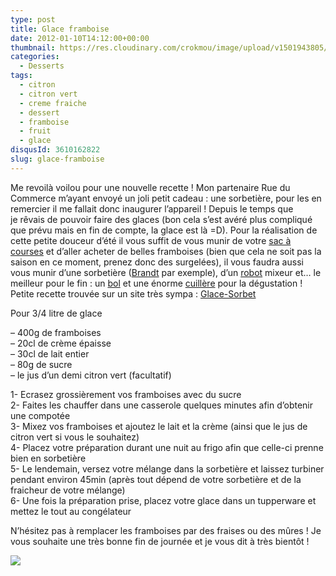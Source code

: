 ```yaml
---
type: post
title: Glace framboise
date: 2012-01-10T14:12:00+00:00
thumbnail: https://res.cloudinary.com/crokmou/image/upload/v1501943805/20120110_glace_framboise_1.jpg
categories: 
  - Desserts
tags: 
  - citron
  - citron vert
  - creme fraiche
  - dessert
  - framboise
  - fruit
  - glace
disqusId: 3610162822
slug: glace-framboise
---
```


Me revoilà voilou pour une nouvelle recette ! Mon partenaire Rue du Commerce m’ayant envoyé un joli petit cadeau : une sorbetière, pour les en remercier il me fallait donc inaugurer l’appareil ! Depuis le temps que je rêvais de pouvoir faire des glaces (bon cela s’est avéré plus compliqué que prévu mais en fin de compte, la glace est là =D). Pour la réalisation de cette petite douceur d’été il vous suffit de vous munir de votre [sac à courses](http://www.rueducommerce.fr/m/pl/malid:5325227) et d’aller acheter de belles framboises (bien que cela ne soit pas la saison en ce moment, prenez donc des surgelées), il vous faudra aussi vous munir d’une sorbetière ([Brandt](http://www.rueducommerce.fr/m/pl/malid:83961) par exemple), d’un [robot](http://www.rueducommerce.fr/m/pl/malid:229) mixeur et… le meilleur pour le fin : un [bol](http://www.rueducommerce.fr/m/pl/malid:4769881) et une énorme [cuillère](http://www.rueducommerce.fr/m/pl/malid:43774626) pour la dégustation ! Petite recette trouvée sur un site très sympa : [Glace-Sorbet](http://glace-sorbet.fr/glace-framboise/)

Pour 3/4 litre de glace

– 400g de framboises  
– 20cl de crème épaisse  
– 30cl de lait entier  
– 80g de sucre  
– le jus d’un demi citron vert (facultatif)

1- Ecrasez grossièrement vos framboises avec du sucre  
2- Faites les chauffer dans une casserole quelques minutes afin d’obtenir une compotée  
3- Mixez vos framboises et ajoutez le lait et la crème (ainsi que le jus de citron vert si vous le souhaitez)  
4- Placez votre préparation durant une nuit au frigo afin que celle-ci prenne bien en sorbetière  
5- Le lendemain, versez votre mélange dans la sorbetière et laissez turbiner pendant environ 45min (après tout dépend de votre sorbetière et de la fraicheur de votre mélange)  
6- Une fois la préparation prise, placez votre glace dans un tupperware et mettez le tout au congélateur

N’hésitez pas à remplacer les framboises par des fraises ou des mûres ! Je vous souhaite une très bonne fin de journée et je vous dit à très bientôt !

[![](http://4.bp.blogspot.com/-2bLosyMFac4/TxhFg0sR2dI/AAAAAAAABec/Mzg1OnlXUmM/s1600/Signature+copie.jpg)](http://4.bp.blogspot.com/-2bLosyMFac4/TxhFg0sR2dI/AAAAAAAABec/Mzg1OnlXUmM/s1600/Signature+copie.jpg)